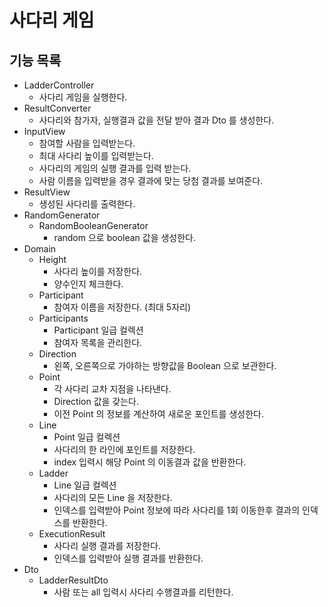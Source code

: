 # 사다리 게임

## 기능 목록
- LadderController
  - 사다리 게임을 실행한다.
- ResultConverter
  - 사다리와 참가자, 실행결과 값을 전달 받아 결과 Dto 를 생성한다.
- InputView
  - 참여할 사람을 입력받는다.
  - 최대 사다리 높이를 입력받는다.
  - 사다리의 게임의 실행 결과를 입력 받는다.
  - 사람 이름을 입력받을 경우 결과에 맞는 당첨 결과를 보여준다.
- ResultView
  - 생성된 사다리를 출력한다.
- RandomGenerator
  - RandomBooleanGenerator
    - random 으로 boolean 값을 생성한다.
- Domain
  - Height
    - 사다리 높이를 저장한다.
    - 양수인지 체크한다.
  - Participant
    - 참여자 이름을 저장한다. (최대 5자리)
  - Participants
    - Participant 일급 컬렉션
    - 참여자 목록을 관리한다.
  - Direction
    - 왼쪽, 오른쪽으로 가야하는 방향값을 Boolean 으로 보관한다.
  - Point
    - 각 사다리 교차 지점을 나타낸다.
    - Direction 값을 갖는다.
    - 이전 Point 의 정보를 계산하여 새로운 포인트를 생성한다.
  - Line
    - Point 일급 컬렉션
    - 사다리의 한 라인에 포인트를 저장한다.
    - index 입력시 해당 Point 의 이동결과 값을 반환한다.
  - Ladder
    - Line 일급 컬렉션
    - 사다리의 모든 Line 을 저장한다.
    - 인덱스를 입력받아 Point 정보에 따라 사다리를 1회 이동한후 결과의 인덱스를 반환한다.
  - ExecutionResult
    - 사다리 실행 결과를 저장한다.
    - 인덱스를 입력받아 실행 결과를 반환한다.
- Dto
  - LadderResultDto
    - 사람 또는 all 입력시 사다리 수행결과를 리턴한다.